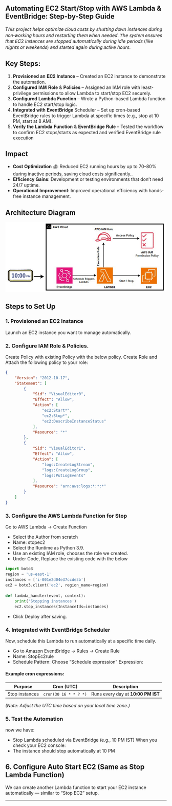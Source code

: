 ## Automating EC2 Start/Stop with AWS Lambda & EventBridge: Step-by-Step Guide
𝑇𝘩𝑖𝘴 𝘱𝑟𝘰𝑗𝘦𝑐𝘵 𝘩𝑒𝘭𝑝𝘴 𝘰𝑝𝘵𝑖𝘮𝑖𝘻𝑒 𝑐𝘭𝑜𝘶𝑑 𝑐𝘰𝑠𝘵𝑠 𝑏𝘺 𝘴ℎ𝘶𝑡𝘵𝑖𝘯𝑔 𝑑𝘰𝑤𝘯 𝘪𝑛𝘴𝑡𝘢𝑛𝘤𝑒𝘴 𝘥𝑢𝘳𝑖𝘯𝑔 𝑛𝘰𝑛-𝑤𝘰𝑟𝘬𝑖𝘯𝑔 ℎ𝘰𝑢𝘳𝑠 𝑎𝘯𝑑 𝑟𝘦𝑠𝘵𝑎𝘳𝑡𝘪𝑛𝘨 𝘵ℎ𝘦𝑚 𝑤𝘩𝑒𝘯 𝘯𝑒𝘦𝑑𝘦𝑑. 𝘛ℎ𝘦 𝘴𝑦𝘴𝑡𝘦𝑚 𝑒𝘯𝑠𝘶𝑟𝘦𝑠 𝑡𝘩𝑎𝘵 𝘌𝐶2 𝘪𝑛𝘴𝑡𝘢𝑛𝘤𝑒𝘴 𝘢𝑟𝘦 𝘴𝑡𝘰𝑝𝘱𝑒𝘥 𝘢𝑢𝘵𝑜𝘮𝑎𝘵𝑖𝘤𝑎𝘭𝑙𝘺 𝘥𝑢𝘳𝑖𝘯𝑔 𝑖𝘥𝑙𝘦 𝘱𝑒𝘳𝑖𝘰𝑑𝘴 (𝑙𝘪𝑘𝘦 𝘯𝑖𝘨ℎ𝘵𝑠 𝑜𝘳 𝘸𝑒𝘦𝑘𝘦𝑛𝘥𝑠) 𝘢𝑛𝘥 𝘴𝑡𝘢𝑟𝘵𝑒𝘥 𝘢𝑔𝘢𝑖𝘯 𝘥𝑢𝘳𝑖𝘯𝑔 𝑎𝘤𝑡𝘪𝑣𝘦 𝘩𝑜𝘶𝑟𝘴.

## Key Steps:
1.	𝐏𝐫𝐨𝐯𝐢𝐬𝐢𝐨𝐧𝐞𝐝 𝐚𝐧 𝐄𝐂𝟐 𝐈𝐧𝐬𝐭𝐚𝐧𝐜𝐞 – Created an EC2 instance to demonstrate the automation.
2.	𝐂𝐨𝐧𝐟𝐢𝐠𝐮𝐫𝐞𝐝 𝐈𝐀𝐌 𝐑𝐨𝐥𝐞 & 𝐏𝐨𝐥𝐢𝐜𝐢𝐞𝐬 – Assigned an IAM role with least-privilege permissions to allow Lambda to start/stop EC2 securely.
3.	𝐂𝐨𝐧𝐟𝐢𝐠𝐮𝐫𝐞𝐝 𝐋𝐚𝐦𝐛𝐝𝐚 𝐅𝐮𝐧𝐜𝐭𝐢𝐨𝐧 – Wrote a Python-based Lambda function to handle EC2 start/stop logic.
4.	𝐈𝐧𝐭𝐞𝐠𝐫𝐚𝐭𝐞𝐝 𝐰𝐢𝐭𝐡 𝐄𝐯𝐞𝐧𝐭𝐁𝐫𝐢𝐝𝐠𝐞 Scheduler – Set up cron-based EventBridge rules to trigger Lambda at specific times (e.g., stop at 10 PM, start at 8 AM).
5.	𝐕𝐞𝐫𝐢𝐟𝐲 𝐭𝐡𝐞 𝐋𝐚𝐦𝐛𝐝𝐚 𝐅𝐮𝐧𝐜𝐭𝐢𝐨𝐧 & 𝐄𝐯𝐞𝐧𝐭𝐁𝐫𝐢𝐝𝐠𝐞 𝐑𝐮𝐥𝐞 – Tested the workflow to confirm EC2 stops/starts as expected and verified EventBridge rule execution

## Impact
- 𝐂𝐨𝐬𝐭 𝐎𝐩𝐭𝐢𝐦𝐢𝐳𝐚𝐭𝐢𝐨𝐧 💰: Reduced EC2 running hours by up to 70–80% during inactive periods, saving cloud costs significantly..
- 𝐄𝐟𝐟𝐢𝐜𝐢𝐞𝐧𝐜𝐲 𝐆𝐚𝐢𝐧𝐬: Development or testing environments that don’t need 24/7 uptime.
- 𝐎𝐩𝐞𝐫𝐚𝐭𝐢𝐨𝐧𝐚𝐥 𝐈𝐦𝐩𝐫𝐨𝐯𝐞𝐦𝐞𝐧𝐭: Improved operational efficiency with hands-free instance management.

## Architecture Diagram

<p align="center">
  <img src="./image/image.jpg" alt="LEMP Diagram" width="600">
</p>

## Steps to Set Up

### 1. Provisioned an EC2 Instance
Launch an EC2 instance you want to manage automatically.  

### 2. Configure IAM Role & Policies. 
Create Policy with existing Policy with the below policy.
Create Role and Attach the following policy to your role:

```json
{
    "Version": "2012-10-17",
    "Statement": [
        {
            "Sid": "VisualEditor0",
            "Effect": "Allow",
            "Action": [
                "ec2:Start*",
                "ec2:Stop*",
                "ec2:DescribeInstanceStatus"
            ],
            "Resource": "*"
        },
        {
            "Sid": "VisualEditor1",
            "Effect": "Allow",
            "Action": [
                "logs:CreateLogStream",
                "logs:CreateLogGroup",
                "logs:PutLogEvents"
            ],
            "Resource": "arn:aws:logs:*:*:*"
        }
    ]
}
```


### 3. Configure the AWS Lambda Function for Stop
Go to AWS Lambda → Create Function
- Select the Author from scratch 
- Name: stopec2 
- Select the Runtime as Python 3.9. 
- Use an existing IAM role, chooses the role we created.
- Under Code, Replace the existing code with the below 

```python
import boto3
region = 'us-east-1'
instances = ['i-001e2d04e37ccde3b']
ec2 = boto3.client('ec2', region_name=region)

def lambda_handler(event, context):
    print('Stopping instances')
    ec2.stop_instances(InstanceIds=instances)
```
- Click Deploy after saving.


### 4. Integrated with EventBridge Scheduler
Now, schedule this Lambda to run automatically at a specific time daily.
- Go to Amazon EventBridge → Rules → Create Rule
- Name: StopEc2rule
- Schedule Pattern: Choose “Schedule expression”
Expression:
#### Example cron expressions:

| Purpose | Cron (UTC) | Description |
|----------|------------|-------------|
| Stop instances | `cron(30 16 * * ? *)` | Runs every day at **10:00 PM IST** |

*(Note: Adjust the UTC time based on your local time zone.)*

### 5. Test the Automation
now we have:
- Stop Lambda scheduled via EventBridge (e.g., 10 PM IST)
When you check your EC2 console:
- The instance should stop automatically at 10 PM

## 6. Configure Auto Start EC2 (Same as Stop Lambda Function)
We can create another Lambda function to start your EC2 instance automatically — similar to “Stop EC2” setup.


---
